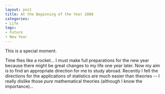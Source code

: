 ```yaml
---
layout: post
title: At the Beginning of the Year 2008
categories:
- Life
tags:
- Future
- New Year
---
```


This is a special moment.

Time flies like a rocket... I must make full preparations for the new year because there might be great changes to my life one year later. Now my aim is to find an appropriate direction for me to study abroad. Recently I felt the directions for the applications of statistics are much easier than theories -- I really dislike those _pure_ mathematical theories (although I know the importance)...

